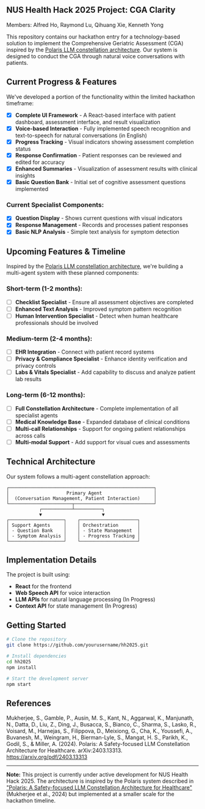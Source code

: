 ## NUS Health Hack 2025 Project: CGA Clarity
Members: Alfred Ho, Raymond Lu, Qihuang Xie, Kenneth Yong

This repository contains our hackathon entry for a technology-based solution to implement the Comprehensive Geriatric Assessment (CGA) inspired by the [Polaris LLM constellation architecture](https://arxiv.org/pdf/2403.13313). Our system is designed to conduct the CGA through natural voice conversations with patients.

## Current Progress & Features

We've developed a portion of the functionality within the limited hackathon timeframe:

- [x] **Complete UI Framework** - A React-based interface with patient dashboard, assessment interface, and result visualization
- [x] **Voice-based Interaction** - Fully implemented speech recognition and text-to-speech for natural conversations (in English)
- [x] **Progress Tracking** - Visual indicators showing assessment completion status
- [x] **Response Confirmation** - Patient responses can be reviewed and edited for accuracy
- [x] **Enhanced Summaries** - Visualization of assessment results with clinical insights
- [x] **Basic Question Bank** - Initial set of cognitive assessment questions implemented

### Current Specialist Components:
- [x] **Question Display** - Shows current questions with visual indicators
- [x] **Response Management** - Records and processes patient responses
- [x] **Basic NLP Analysis** - Simple text analysis for symptom detection

## Upcoming Features & Timeline

Inspired by the [Polaris LLM constellation architecture](https://arxiv.org/pdf/2403.13313), we're building a multi-agent system with these planned components:

### Short-term (1-2 months):
- [ ] **Checklist Specialist** - Ensure all assessment objectives are completed 
- [ ] **Enhanced Text Analysis** - Improved symptom pattern recognition 
- [ ] **Human Intervention Specialist** - Detect when human healthcare professionals should be involved

### Medium-term (2-4 months):
- [ ] **EHR Integration** - Connect with patient record systems
- [ ] **Privacy & Compliance Specialist** - Enhance identity verification and privacy controls
- [ ] **Labs & Vitals Specialist** - Add capability to discuss and analyze patient lab results

### Long-term (6-12 months):
- [ ] **Full Constellation Architecture** - Complete implementation of all specialist agents
- [ ] **Medical Knowledge Base** - Expanded database of clinical conditions
- [ ] **Multi-call Relationships** - Support for ongoing patient relationships across calls
- [ ] **Multi-modal Support** - Add support for visual cues and assessments

## Technical Architecture

Our system follows a multi-agent constellation approach:

```
┌─────────────────────────────────────────────────────┐
│                     Primary Agent                   │
│  (Conversation Management, Patient Interaction)     │
└───────────────────────┬─────────────────────────────┘
            ┌───────────┴──────────┐
            ▼                      ▼
┌────────────────────┐    ┌─────────────────────┐
│ Support Agents     │    │ Orchestration       │
│ - Question Bank    │    │ - State Management  │
│ - Symptom Analysis │    │ - Progress Tracking │
└────────────────────┘    └─────────────────────┘
```

## Implementation Details

The project is built using:
- **React** for the frontend
- **Web Speech API** for voice interaction
- **LLM APIs** for natural language processing (In Progress)
- **Context API** for state management (In Progress)

## Getting Started

```bash
# Clone the repository
git clone https://github.com/yourusername/hh2025.git

# Install dependencies
cd hh2025
npm install

# Start the development server
npm start
```

## References

Mukherjee, S., Gamble, P., Ausin, M. S., Kant, N., Aggarwal, K., Manjunath, N., Datta, D., Liu, Z., Ding, J., Busacca, S., Bianco, C., Sharma, S., Lasko, R., Voisard, M., Harnejas, S., Filippova, D., Meixiong, G., Cha, K., Youssefi, A., Buvanesh, M., Weingram, H., Bierman-Lyle, S., Mangat, H. S., Parikh, K., Godil, S., & Miller, A. (2024). Polaris: A Safety-focused LLM Constellation Architecture for Healthcare. arXiv:2403.13313. https://arxiv.org/pdf/2403.13313

---

**Note:** This project is currently under active development for NUS Health Hack 2025. The architecture is inspired by the Polaris system described in ["Polaris: A Safety-focused LLM Constellation Architecture for Healthcare"](https://arxiv.org/pdf/2403.13313) (Mukherjee et al., 2024) but implemented at a smaller scale for the hackathon timeline.
